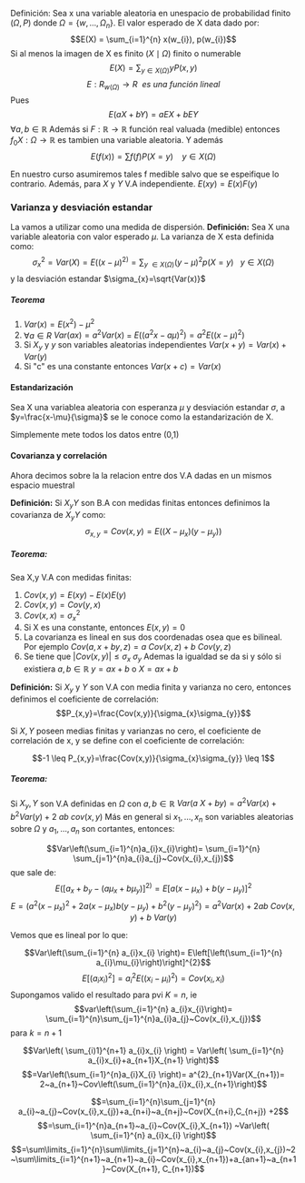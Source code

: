 Definición: Sea x una variable aleatoria en unespacio de probabilidad finito $(\Omega, P )$  donde $\Omega = \{w, \dots, \Omega_{n} \}$. El valor esperado de X data dado por:
$$E(X) = \sum_{i=1}^{n} x(w_{i}), p(w_{i})$$
Si al menos la imagen de X es finito $(X\mid \Omega)$ finito o numerable
$$E(X) = \sum_{y \in X(\Omega)} y P(x,y)$$
$$E: R_{w(\Omega)}\rightarrow R ~~es ~una~función~lineal$$
Pues 
$$E(aX+bY)=aEX+bEY$$
$\forall a,b\in \mathbb R$ Además si $F:\mathbb R\rightarrow \mathbb R$  función real valuada (medible) entonces $f_{0}X: \Omega \rightarrow  \mathbb R$ es tambien una variable aleatoria.
Y además 
$$E(f(x)) = \sum f(f) P(X=y) ~~~~y\in X(\Omega)$$

En nuestro curso asumiremos tales f medible salvo que se espeifique lo contrario.
Además, para $X$ y $Y$ V.A independiente. $E(xy) = E(x)F(y)$

### Varianza y desviación estandar
La vamos a utilizar como una medida de dispersión.
**Definición:** Sea X una variable aleatoria con valor esperado $\mu$. La varianza de X esta definida como:
$$\sigma_{x}^{2} = Var(X) = E((x-\mu)^ {2)}= \sum_{y~\in X(\Omega)} (y-\mu)^{2}p(X=y )~~~y\in X(\Omega)$$
y la desviación estandar $\sigma_{x}=\sqrt{Var(x)}$ 

##### Teorema

1. $Var(x) = E(x^{2}) - \mu^{2}$ 
2. $\forall a\in R$ 
$Var(ax)=a^{2}Var(x)$ = $E((a^{2}x-a \mu)^{2})= a^{2} E( (x-\mu )^{2})$
3. Si $X_{y}$ y $y$ son variables aleatorias independientes $Var(x+y) = Var(x) + Var(y)$
4. Si "c" es una constante entonces $Var(x+c) = Var(x)$

#### Estandarización

Sea X una variablea aleatoria con esperanza $\mu$ y desviación estandar $\sigma$, a $y=\frac{x-\mu}{\sigma}$ se le conoce como la estandarización de X.

Simplemente mete todos los datos entre (0,1)

#### Covarianza y correlación
Ahora decimos sobre la la relacion entre dos V.A dadas en un mismos espacio muestral

**Definición:** Si $X_{y}Y$ son B.A con medidas finitas entonces definimos la covarianza de $X_{y}Y$ como:
$$\sigma_{x,y}=Cov(x,y) = E((X-\mu_{x}) (y-\mu_{y}))$$

##### Teorema:

Sea X,y V.A con medidas finitas:
1. $Cov(x,y) = E(xy) - E(x)E(y)$
2. $Cov(x,y) = Cov(y,x)$
3. $Cov (x,x) = \sigma_{x}^{2}$
4. Si X es una constante, entonces $E(x,y) = 0$ 
5. La covarianza es lineal en sus dos coordenadas osea que es bilineal. Por ejemplo $Cov(a,x+by,z) = a~Cov(x,z)+b~Cov(y,z)$ 
6. Se tiene que $|Cov(x,y)| \leq \sigma_{x}~\sigma_{y}$ Ademas la igualdad se da si y sólo si existiera $a,b \in \mathbb R$  $y=ax+b$ o $X=ax+b$

**Definición:** Si $X_{y}$ y $Y$ son V.A con media finita y varianza no cero, entonces definimos el coeficiente de correlación:
$$P_{x,y}=\frac{Cov(x,y)}{\sigma_{x}\sigma_{y}}$$

Si $X,Y$ poseen medias finitas y varianzas no cero, el coeficiente de correlación de x, y  se define con el coeficiente de correlación:

$$-1 \leq P_{x,y}=\frac{Cov(x,y)}{\sigma_{x}\sigma_{y}} \leq 1$$

##### Teorema:
Si $X_{y},Y$ son V.A definidas en $\Omega$ con $a,b \in \mathbb R$ $Var(a~X+by) = a^{2}Var(x)+b^{2}Var(y)+2~ab~cov(x,y)$ 
Más en general si $x_{1},\dots,x_{n}$ son variables aleatorias sobre $\Omega$ y $a_{1},\dots, a_{n}$ son cortantes, entonces:

$$Var\left(\sum_{i=1}^{n}a_{i}x_{i}\right)= \sum_{i=1}^{n} \sum_{j=1}^{n}a_{i}a_{j}~Cov(x_{i},x_{j})$$
que sale de:
$$E([a_{x}+b_{y}-(a\mu_{x}+b\mu_{y})]^{2)}= E[a(x-\mu_{x}) + b(y-\mu_{y})]^{2}$$
$$E=(a^{2}(x-\mu_{x})^{2} +2a(x-\mu_{x}) b(y-\mu_{y}) +b^{2}(y-\mu_{y})^{2}) = a^{2}Var(x)+2ab~Cov(x,y) + b~Var(y)$$

Vemos que es lineal por lo que:

$$Var\left(\sum_{i=1}^{n} a_{i}x_{i} \right)= E\left[\left(\sum_{i=1}^{n} a_{i}\mu_{i}\right)\right]^{2}$$ $$E[(a_{i}x_{i})^{2}] = a_{i}^{2}E((x_{i}-\mu_{i})^{2})=Cov(x_{i},x_{i})$$
Supongamos valido el resultado para pvi $K = n$, ie
$$var\left(\sum_{i=1}^{n} a_{i}x_{i}\right)= \sum_{i=1}^{n}\sum_{j=1}^{n}a_{i}a_{j}~Cov(x_{i},x_{j})$$
para $k=n+1$

$$Var\left( \sum_{i)1}^{n+1} a_{i}x_{i} \right) = Var\left( \sum_{i=1}^{n} a_{i}x_{i}+a_{n+1}X_{n+1} \right)$$
$$=Var\left(\sum_{i=1}^{n}a_{i}X_{i} \right)= a^{2}_{n+1}Var(X_{n+1})= 2~a_{n+1}~Cov\left(\sum_{i=1}^{n}a_{i}x_{i},x_{n+1}\right)$$

$$=\sum_{i=1}^{n}\sum_{j=1}^{n} a_{i}~a_{j}~Cov(x_{i},x_{j})+a_{n+i}~a_{n+j}~Cov(X_{n+i},C_{n+j}) +2$$
$$=\sum_{i=1}^{n}a_{n+1}~a_{i}~Cov(X_{i},X_{n+1}) ~Var\left( \sum_{i=1}^{n} a_{i}x_{i} \right)$$
$$=\sum\limits_{i=1}^{n}\sum\limits_{j=1}^{n}~a_{i}~a_{j}~Cov(x_{i},x_{j})~2~\sum\limits_{i=1}^{n+1}~a_{n+1}~a_{i}~Cov(x_{i},x_{n+1})+a_{an+1}~a_{n+1}~Cov(X_{n+1}, C_{n+1})$$
